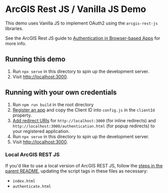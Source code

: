 # ArcGIS Rest JS / Vanilla JS Demo

This demo uses Vanilla JS to implement OAuth2 using the `arcgis-rest-js` libraries.

See the ArcGIS Rest JS guide to [Authentication in Browser-based Apps](https://developers.arcgis.com/arcgis-rest-js/authentication/tutorials/implement-user-authentication-rest-js-browser/) for more info.

## Running this demo

1. Run `npx serve` in this directory to spin up the development server.
1. Visit [http://localhost:3000](http://localhost:3000).

## Running with your own credentials

1. Run `npm run build` in the root directory
1. [Register an app](https://developers.arcgis.com/documentation/mapping-apis-and-services/security/tutorials/register-your-application/) and copy the Client ID into `config.js` in the `clientId` property.
1. [Add redirect URIs](https://developers.arcgis.com/documentation/mapping-apis-and-services/security/tutorials/add-redirect-uri/) for `http://localhost:3000` (for inline redirects) and `http://localhost:3000/authentication.html` (for popup redirects) to your registered application.
1. Run `npx serve` in this directory to spin up the development server.
1. Visit [http://localhost:3000](http://localhost:3000).

### Local ArcGIS REST JS

If you'd like to use a local version of ArcGIS REST JS, follow the [steps in the parent README](../README.md#local-arcgis-rest-js-browser), updating the script tags in these files as necessary:

- `index.html`
- `authenticate.html`
